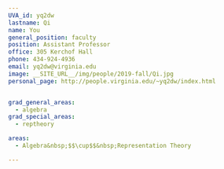 ```yaml
---
UVA_id: yq2dw
lastname: Qi
name: You
general_position: faculty
position: Assistant Professor
office: 305 Kerchof Hall
phone: 434-924-4936
email: yq2dw@virginia.edu
image: __SITE_URL__/img/people/2019-fall/Qi.jpg
personal_page: http://people.virginia.edu/~yq2dw/index.html


grad_general_areas:
  - algebra
grad_special_areas:
  - reptheory

areas:
  - Algebra&nbsp;$$\cup$$&nbsp;Representation Theory

---
```


